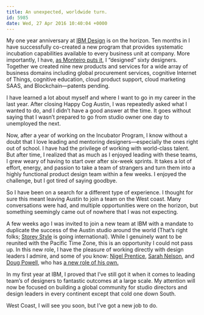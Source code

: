 ```yaml
---
title: An unexpected, worldwide turn.
id: 5985
date: Wed, 27 Apr 2016 10:40:04 +0000
---
```


My one year anniversary at [IBM Design](http://ibm.com/design) is on the horizon. Ten months in I have successfully co-created a new program that provides systematic incubation capabilities available to every business unit at company. More importantly, I have, [as Monteiro puts it](https://vimeo.com/143350728#t=14m44s), I “designed” sixty designers. Together we created nine new products and services for a wide array of business domains including global procurement services, cognitive Internet of Things, cognitive education, cloud product support, cloud marketing <span class="caps">SAAS</span>, and Blockchain—patents pending.  

I have learned a lot about myself and where I want to go in my career in the last year. After closing Happy Cog Austin, I was repeatedly asked what I wanted to do, and I didn’t have a good answer at the time. It goes without saying that I wasn’t prepared to go from studio owner one day to unemployed the next.  

Now, after a year of working on the Incubator Program, I know without a doubt that I love leading and mentoring designers—especially the ones right out of school. I have had the privilege of working with world-class talent. But after time, I realized that as much as I enjoyed leading with these teams, I grew weary of having to start over after six-week sprints. It takes a lot of effort, energy, and passion to take a team of strangers and turn them into a highly functional product design team within a few weeks. I enjoyed the challenge, but I got tired of saying goodbye.  

So I have been on a search for a different type of experience. I thought for sure this meant leaving Austin to join a team on the West coast. Many conversations were had, and multiple opportunities were on the horizon, but something seemingly came out of nowhere that I was not expecting.  

A few weeks ago I was invited to join a new team at IBM with a mandate to duplicate the success of the Austin studio around the world (That’s right folks; [Storey Style](http://www.urbandictionary.com/define.php?term=Storey+Style) is going international). While I genuinely want to be reunited with the Pacific Time Zone, this is an opportunity I could not pass up. In this new role, I have the pleasure of working directly with design leaders I admire, and some of you know: [Nigel Prentice](), [Sarah Nelson](https://vimeo.com/76346265), and [Doug Powell](https://twitter.com/douglaspowell1), who has [a new role of his own.](https://www.linkedin.com/pulse/new-role-doug-powell?trk=prof-post)  

In my first year at IBM, I proved that I’ve still got it when it comes to leading team’s of designers to fantastic outcomes at a large scale. My attention will now be focused on building a global community for studio directors and design leaders in every continent except that cold one down South.  

West Coast, I will see you soon, but I’ve got a new job to do.





